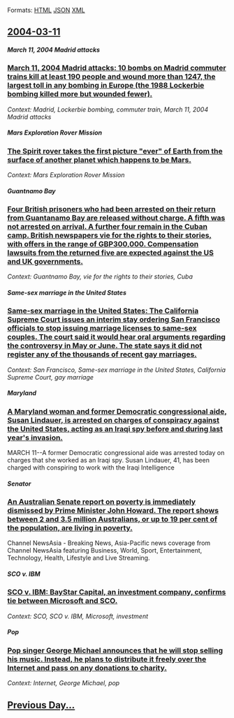 
Formats: [HTML](2004/03/11/index.html)  [JSON](2004/03/11/index.json)  [XML](2004/03/11/index.xml)  

## [2004-03-11](/news/2004/03/11/index.md)

##### March 11, 2004 Madrid attacks
### [ March 11, 2004 Madrid attacks: 10 bombs on Madrid commuter trains kill at least 190 people and wound more than 1247, the largest toll in any bombing in Europe (the 1988 Lockerbie bombing killed more but wounded fewer). ](/news/2004/03/11/march-11-2004-madrid-attacks-10-bombs-on-madrid-commuter-trains-kill-at-least-190-people-and-wound-more-than-1247-the-largest-toll-in-an.md)
_Context: Madrid, Lockerbie bombing, commuter train, March 11, 2004 Madrid attacks_

##### Mars Exploration Rover Mission
### [ The Spirit rover takes the first picture "ever" of Earth from the surface of another planet which happens to be Mars. ](/news/2004/03/11/the-spirit-rover-takes-the-first-picture-ever-of-earth-from-the-surface-of-another-planet-which-happens-to-be-mars.md)
_Context: Mars Exploration Rover Mission_

##### Guantnamo Bay
### [ Four British prisoners who had been arrested on their return from Guantanamo Bay are released without charge. A fifth was not arrested on arrival. A further four remain in the Cuban camp. British newspapers vie for the rights to their stories, with offers in the range of GBP300,000. Compensation lawsuits from the returned five are expected against the US and UK governments. ](/news/2004/03/11/four-british-prisoners-who-had-been-arrested-on-their-return-from-guantanamo-bay-are-released-without-charge-a-fifth-was-not-arrested-on-a.md)
_Context: Guantnamo Bay, vie for the rights to their stories, Cuba_

##### Same-sex marriage in the United States
### [ Same-sex marriage in the United States: The California Supreme Court issues an interim stay ordering San Francisco officials to stop issuing marriage licenses to same-sex couples. The court said it would hear oral arguments regarding the controversy in May or June. The state says it did not register any of the thousands of recent gay marriages. ](/news/2004/03/11/same-sex-marriage-in-the-united-states-the-california-supreme-court-issues-an-interim-stay-ordering-san-francisco-officials-to-stop-issuin.md)
_Context: San Francisco, Same-sex marriage in the United States, California Supreme Court, gay marriage_

##### Maryland
### [ A Maryland woman and former Democratic congressional aide, Susan Lindauer, is arrested on charges of conspiracy against the United States, acting as an Iraqi spy before and during last year's invasion. ](/news/2004/03/11/a-maryland-woman-and-former-democratic-congressional-aide-susan-lindauer-is-arrested-on-charges-of-conspiracy-against-the-united-states.md)
MARCH 11--A former Democratic congressional aide was arrested today on charges that she worked as an Iraqi spy. Susan Lindauer, 41, has been charged with conspiring to work with the Iraqi Intelligence

##### Senator
### [ An Australian Senate report on poverty is immediately dismissed by Prime Minister John Howard. The report shows between 2 and 3.5 million Australians, or up to 19 per cent of the population, are living in poverty. ](/news/2004/03/11/an-australian-senate-report-on-poverty-is-immediately-dismissed-by-prime-minister-john-howard-the-report-shows-between-2-and-3-5-million-a.md)
Channel NewsAsia - Breaking News, Asia-Pacific news coverage from Channel NewsAsia featuring Business, World, Sport, Entertainment, Technology, Health, Lifestyle and Live Streaming.

##### SCO v. IBM
### [ SCO v. IBM: BayStar Capital, an investment company, confirms tie between Microsoft and SCO. ](/news/2004/03/11/sco-v-ibm-baystar-capital-an-investment-company-confirms-tie-between-microsoft-and-sco.md)
_Context: SCO, SCO v. IBM, Microsoft, investment_

##### Pop
### [ Pop singer George Michael announces that he will stop selling his music. Instead, he plans to distribute it freely over the Internet and pass on any donations to charity. ](/news/2004/03/11/pop-singer-george-michael-announces-that-he-will-stop-selling-his-music-instead-he-plans-to-distribute-it-freely-over-the-internet-and-pa.md)
_Context: Internet, George Michael, pop_

## [Previous Day...](/news/2004/03/10/index.md)

